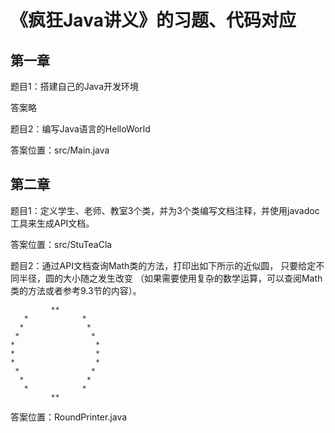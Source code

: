 # 《疯狂Java讲义》的习题、代码对应

## 第一章

题目1：搭建自己的Java开发环境

答案略

题目2：编写Java语言的HelloWorld

答案位置：src/Main.java

## 第二章

题目1：定义学生、老师、教室3个类，并为3个类编写文档注释，并使用javadoc工具来生成API文档。

答案位置：src/StuTeaCla

题目2：通过API文档查询Math类的方法，打印出如下所示的近似圆，
只要给定不同半径，圆的大小随之发生改变
（如果需要使用复杂的数学运算，可以查阅Math类的方法或者参考9.3节的内容）。

```
         **     
   *            *
  *              *
 *                *
*                  *
*                  *
*                  *
 *                *
  *              *
   *            *
         ** 
```


答案位置：RoundPrinter.java
